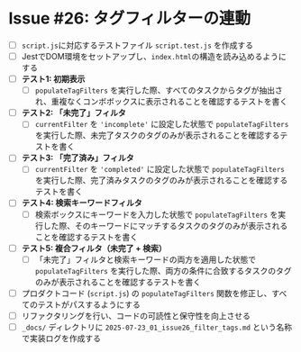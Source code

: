 # Issue #26: タグフィルターの連動

- [ ] `script.js`に対応するテストファイル `script.test.js` を作成する
- [ ] JestでDOM環境をセットアップし、`index.html`の構造を読み込めるようにする
- [ ] **テスト1: 初期表示**
    - [ ] `populateTagFilters` を実行した際、すべてのタスクからタグが抽出され、重複なくコンボボックスに表示されることを確認するテストを書く
- [ ] **テスト2: 「未完了」フィルタ**
    - [ ] `currentFilter` を `'incomplete'` に設定した状態で `populateTagFilters` を実行した際、未完了タスクのタグのみが表示されることを確認するテストを書く
- [ ] **テスト3: 「完了済み」フィルタ**
    - [ ] `currentFilter` を `'completed'` に設定した状態で `populateTagFilters` を実行した際、完了済みタスクのタグのみが表示されることを確認するテストを書く
- [ ] **テスト4: 検索キーワードフィルタ**
    - [ ] 検索ボックスにキーワードを入力した状態で `populateTagFilters` を実行した際、そのキーワードにマッチするタスクのタグのみが表示されることを確認するテストを書く
- [ ] **テスト5: 複合フィルタ（未完了 + 検索）**
    - [ ] 「未完了」フィルタと検索キーワードの両方を適用した状態で `populateTagFilters` を実行した際、両方の条件に合致するタスクのタグのみが表示されることを確認するテストを書く
- [ ] プロダクトコード (`script.js`) の `populateTagFilters` 関数を修正し、すべてのテストがパスするようにする
- [ ] リファクタリングを行い、コードの可読性と保守性を向上させる
- [ ] `_docs/` ディレクトリに `2025-07-23_01_issue26_filter_tags.md` という名称で実装ログを作成する
